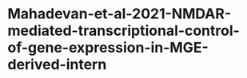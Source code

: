# Mahadevan-et-al-2021-NMDAR-mediated-transcriptional-control-of-gene-expression-in-MGE-derived-intern